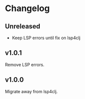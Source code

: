 # Changelog

## Unreleased

- Keep LSP errors until fix on lsp4clj

## v1.0.1

Remove LSP errors.

## v1.0.0

Migrate away from lsp4clj.
